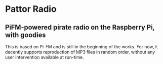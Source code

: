 # Pattor Radio
## PiFM-powered pirate radio on the Raspberry Pi, with goodies

This is based on Pi-FM and is still in the beginning of the works. For now, it decently supports reproduction of MP3 files in random order, without any user intervention available at run-time.

